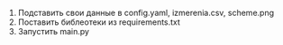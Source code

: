 1) Подставить свои данные в config.yaml, izmerenia.csv, scheme.png
2) Поставить библеотеки из requirements.txt
3) Запустить main.py